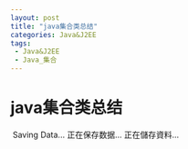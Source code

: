```yaml
---
layout: post
title: "java集合类总结"
categories: Java&J2EE
tags: 
 - Java&J2EE
 - Java_集合
--- 
```


# java集合类总结

![]() Saving Data...
正在保存数据...
正在儲存資料...
